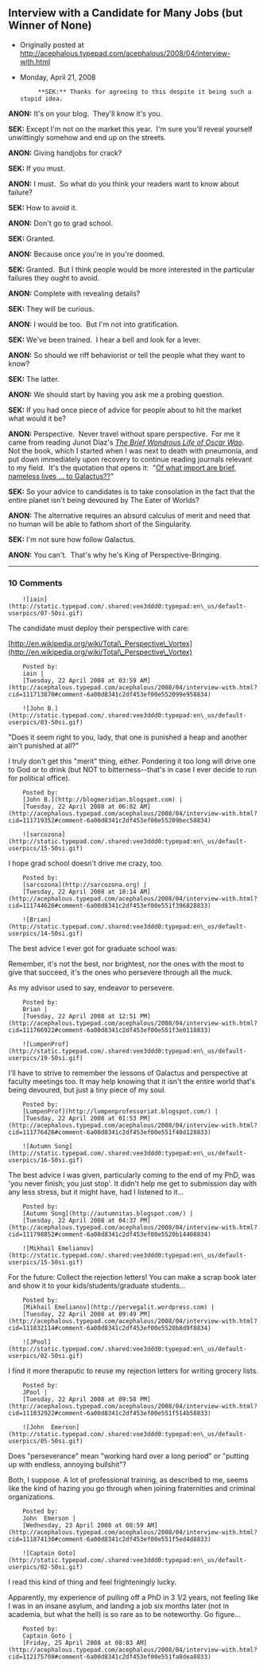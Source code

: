 ## Interview with a Candidate for Many Jobs (but Winner of None)

 * Originally posted at http://acephalous.typepad.com/acephalous/2008/04/interview-with.html
 * Monday, April 21, 2008



			**SEK:** Thanks for agreeing to this despite it being such a stupid idea.

**ANON:** It's on your blog.  They'll know it's you.

**SEK:** Except I'm not on the market this year.  I'm sure you'll reveal yourself unwittingly somehow and end up on the streets.

**ANON:** Giving handjobs for crack?

**SEK:** If you must.  

**ANON:** I must.  So what do you think your readers want to know about failure?

**SEK:** How to avoid it.

**ANON:** Don't go to grad school.

**SEK:** Granted.  

**ANON:** Because once you're in you're doomed.

**SEK:** Granted.  But I think people would be more interested in the particular failures they ought to avoid.

**ANON:** Complete with revealing details?

**SEK:** They will be curious.

**ANON:** I would be too.  But I'm not into gratification.

**SEK:** We've been trained.  I hear a bell and look for a lever.

**ANON:** So should we riff behaviorist or tell the people what they want to know?  

**SEK:** The latter.

**ANON:** We should start by having you ask me a probing question.

**SEK:** If you had once piece of advice for people about to hit the market what would it be?

**ANON:** Perspective.  Never travel without spare perspective.  For me it came from reading Junot Díaz's [_The Brief Wondrous Life of Oscar Wao_](http://www.amazon.com/exec/obidos/ASIN/1594489580/diesekoschmar-20).  Not the book, which I started when I was next to death with pneumonia, and put down immediately upon recovery to continue reading journals relevant to my field.  It's the quotation that opens it:  "[Of what import are brief, nameless lives ... to Galactus??](http://acephalous.typepad.com/ofwhatimport.jpg)"

**SEK:** So your advice to candidates is to take consolation in the fact that the entire planet isn't being devoured by The Eater of Worlds?

**ANON:** The alternative requires an absurd calculus of merit and need that no human will be able to fathom short of the Singularity.  

**SEK:** I'm not sure how follow Galactus.

**ANON:** You can't.  That's why he's King of Perspective-Bringing.
		

* * *

### 10 Comments 

		

                
[]()

	

		![iain](http://static.typepad.com/.shared:vee3ddd0:typepad:en\_us/default-userpics/07-50si.gif)
	

	

		

The candidate must deploy their perspective with care:  

[http://en.wikipedia.org/wiki/Total\_Perspective\_Vortex](http://en.wikipedia.org/wiki/Total\_Perspective\_Vortex)

	

		Posted by:
		iain |
		[Tuesday, 22 April 2008 at 03:59 AM](http://acephalous.typepad.com/acephalous/2008/04/interview-with.html?cid=111713870#comment-6a00d8341c2df453ef00e552099e958834)

[]()

	

		![John B.](http://static.typepad.com/.shared:vee3ddd0:typepad:en\_us/default-userpics/03-50si.gif)
	

	

		

"Does it seem right to you, lady, that one is punished a heap and another ain't punished at all?"

I truly don't get this "merit" thing, either.  Pondering it too long will drive one to God or to drink (but NOT to bitterness--that's in case I ever decide to run for political office).

	

		Posted by:
		[John B.](http://blogmeridian.blogspot.com) |
		[Tuesday, 22 April 2008 at 06:02 AM](http://acephalous.typepad.com/acephalous/2008/04/interview-with.html?cid=111719352#comment-6a00d8341c2df453ef00e55209bec58834)

[]()

	

		![sarcozona](http://static.typepad.com/.shared:vee3ddd0:typepad:en\_us/default-userpics/15-50si.gif)
	

	

		

I hope grad school doesn't drive me crazy, too.

	

		Posted by:
		[sarcozona](http://sarcozona.org) |
		[Tuesday, 22 April 2008 at 10:14 AM](http://acephalous.typepad.com/acephalous/2008/04/interview-with.html?cid=111744626#comment-6a00d8341c2df453ef00e551f396828833)

[]()

	

		![Brian](http://static.typepad.com/.shared:vee3ddd0:typepad:en\_us/default-userpics/14-50si.gif)
	

	

		

The best advice I ever got for graduate school was:

Remember, it's not the best, nor brightest, nor the ones with the most to give that succeed, it's the ones who persevere through all the muck.

As my advisor used to say, endeavor to persevere.

	

		Posted by:
		Brian |
		[Tuesday, 22 April 2008 at 12:51 PM](http://acephalous.typepad.com/acephalous/2008/04/interview-with.html?cid=111766922#comment-6a00d8341c2df453ef00e551f3e0118833)

[]()

	

		![LumpenProf](http://static.typepad.com/.shared:vee3ddd0:typepad:en\_us/default-userpics/19-50si.gif)
	

	

		

I'll have to strive to remember the lessons of Galactus and perspective at faculty meetings too. It may help knowing that it isn't the entire world that's being devoured, but just a tiny piece of my soul.

	

		Posted by:
		[LumpenProf](http://lumpenprofessoriat.blogspot.com/) |
		[Tuesday, 22 April 2008 at 01:53 PM](http://acephalous.typepad.com/acephalous/2008/04/interview-with.html?cid=111776426#comment-6a00d8341c2df453ef00e551f40d128833)

[]()

	

		![Autumn Song](http://static.typepad.com/.shared:vee3ddd0:typepad:en\_us/default-userpics/16-50si.gif)
	

	

		

The best advice I was given, particularly coming to the end of my PhD, was 'you never finish; you just stop'. It didn't help me get to submission day with any less stress, but it might have, had I listened to it...

	

		Posted by:
		[Autumn Song](http://autumnitas.blogspot.com/) |
		[Tuesday, 22 April 2008 at 04:37 PM](http://acephalous.typepad.com/acephalous/2008/04/interview-with.html?cid=111798852#comment-6a00d8341c2df453ef00e5520b14408834)

[]()

	

		![Mikhail Emelianov](http://static.typepad.com/.shared:vee3ddd0:typepad:en\_us/default-userpics/15-50si.gif)
	

	

		

For the future: Collect the rejection letters! You can make a scrap book later and show it to your kids/students/graduate students...

	

		Posted by:
		[Mikhail Emelianov](http://pervegalit.wordpress.com) |
		[Tuesday, 22 April 2008 at 09:49 PM](http://acephalous.typepad.com/acephalous/2008/04/interview-with.html?cid=111832114#comment-6a00d8341c2df453ef00e5520b8d9f8834)

[]()

	

		![JPool](http://static.typepad.com/.shared:vee3ddd0:typepad:en\_us/default-userpics/02-50si.gif)
	

	

		

I find it more theraputic to reuse my rejection letters for writing grocery lists.

	

		Posted by:
		JPool |
		[Tuesday, 22 April 2008 at 09:58 PM](http://acephalous.typepad.com/acephalous/2008/04/interview-with.html?cid=111832922#comment-6a00d8341c2df453ef00e551f514b58833)

[]()

	

		![John  Emerson](http://static.typepad.com/.shared:vee3ddd0:typepad:en\_us/default-userpics/05-50si.gif)
	

	

		

Does "perseverance" mean "working hard over a long period" or "putting up with endless, annoying bullshit"? 

Both, I suppose. A lot of professional training, as described to me, seems like the kind of hazing you go through when joining fraternities and criminal organizations. 

	

		Posted by:
		John  Emerson |
		[Wednesday, 23 April 2008 at 08:59 AM](http://acephalous.typepad.com/acephalous/2008/04/interview-with.html?cid=111874130#comment-6a00d8341c2df453ef00e551f5ed4d8833)

[]()

	

		![Captain Goto](http://static.typepad.com/.shared:vee3ddd0:typepad:en\_us/default-userpics/02-50si.gif)
	

	

		

I read this kind of thing and feel frighteningly lucky.

Apparently, my experience of pulling off a PhD in 3 1/2 years, not feeling like I was in an insane asylum, and landing a job six months later (not in academia, but what the hell) is so rare as to be noteworthy. Go figure...

	

		Posted by:
		Captain Goto |
		[Friday, 25 April 2008 at 08:03 AM](http://acephalous.typepad.com/acephalous/2008/04/interview-with.html?cid=112175708#comment-6a00d8341c2df453ef00e551fa8dea8833)

		

        